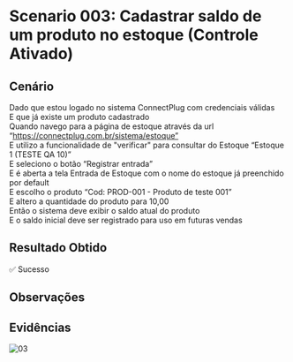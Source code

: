 # Scenario 003: Cadastrar saldo de um produto no estoque (Controle Ativado)

## Cenário
Dado que estou logado no sistema ConnectPlug com credenciais válidas  
E que já existe um produto cadastrado  
Quando navego para a página de estoque através da url “https://connectplug.com.br/sistema/estoque”  
E utilizo a funcionalidade de "verificar" para consultar do Estoque “Estoque 1 (TESTE QA 10)”  
E seleciono o botão “Registrar entrada”  
E é aberta a tela Entrada de Estoque com o nome do estoque já preenchido por default  
E escolho o produto “Cod: PROD-001 - Produto de teste 001”  
E altero a quantidade do produto para 10,00  
Então o sistema deve exibir o saldo atual do produto  
E o saldo inicial deve ser registrado para uso em futuras vendas

## Resultado Obtido
✅ Sucesso

## Observações

## Evidências
![03](https://github.com/user-attachments/assets/81027023-67e4-4318-9266-4203cbe235cc)
